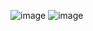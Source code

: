 ![image](https://github.com/user-attachments/assets/c6b302dd-c347-450d-a3dc-65b89e6e1b53)
![image](https://github.com/user-attachments/assets/0b9992ea-f1d2-427b-bed2-e21424e9bf38)
